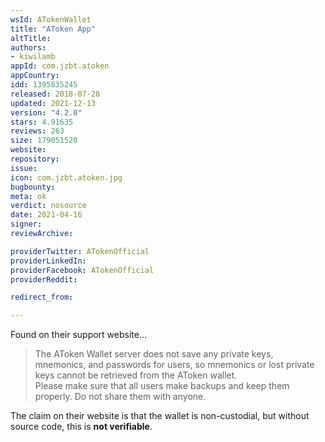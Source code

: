 ```yaml
---
wsId: ATokenWallet
title: "AToken App"
altTitle: 
authors:
- kiwilamb
appId: com.jzbt.atoken
appCountry: 
idd: 1395835245
released: 2018-07-28
updated: 2021-12-13
version: "4.2.0"
stars: 4.91635
reviews: 263
size: 179051520
website: 
repository: 
issue: 
icon: com.jzbt.atoken.jpg
bugbounty: 
meta: ok
verdict: nosource
date: 2021-04-16
signer: 
reviewArchive:

providerTwitter: ATokenOfficial
providerLinkedIn: 
providerFacebook: ATokenOfficial
providerReddit: 

redirect_from:

---
```


Found on their support website...

> The AToken Wallet server does not save any private keys, mnemonics, and
  passwords for users, so mnemonics or lost private keys cannot be retrieved
  from the AToken wallet.<br>
  Please make sure that all users make backups and keep them properly. Do not
  share them with anyone.

The claim on their website is that the wallet is non-custodial, but without source code, this is **not verifiable**.
